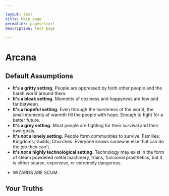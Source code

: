 ```yaml
---

layout: test
title: Main page
permalink: pages/start
description: Test page

---
```




# Arcana



## Default Assumptions
- **It's a gritty setting.** People are oppressed by both other people and the harsh world around them.
- **It's a bleak setting.** Moments of coziness and happyness are few and far between.
- **It's a hopeful setting.** Even through the harshness of the world, the small moments of warmth fill the people with hope. Enough to fight for a better future.
- **It's a grey setting.** Most people are fighting for their survival and their own goals. 
- **It's _not_ a lonely setting.** People form communities to survive. Families; Kingdoms; Guilds; Churches. Everyone knows someone else that can do the job they can't.
- **It's _not_ a highly technological setting.** Technology may exist in the form of steam powdered metal machinery, trains, funcional prosthetics, but it is either scarse, expensive, or extremely dangerous. 
- <p class="rage"> WIZARDS ARE SCUM. </p>

## Your Truths